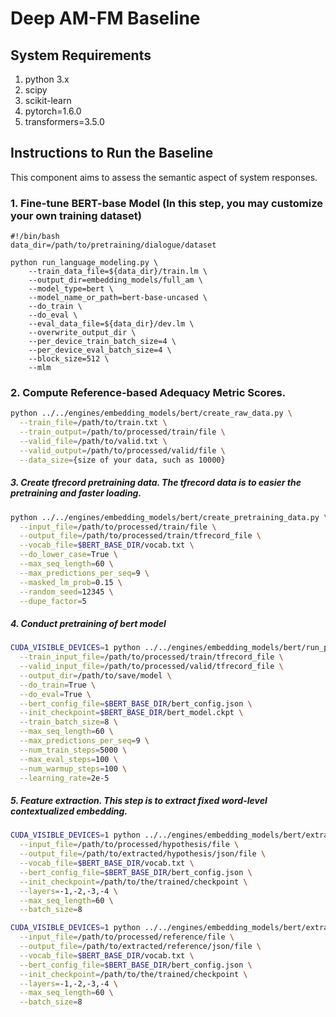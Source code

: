 # Deep AM-FM Baseline

## System Requirements

1. python 3.x
2. scipy
3. scikit-learn
4. pytorch=1.6.0
5. transformers=3.5.0

## Instructions to Run the Baseline

This component aims to assess the semantic aspect of system responses.

### 1. Fine-tune BERT-base Model (In this step, you may customize your own training dataset)
```
#!/bin/bash                                                                                                                                                                                                    
data_dir=/path/to/pretraining/dialogue/dataset

python run_language_modeling.py \
	--train_data_file=${data_dir}/train.lm \
	--output_dir=embedding_models/full_am \
	--model_type=bert \
	--model_name_or_path=bert-base-uncased \
	--do_train \
	--do_eval \
	--eval_data_file=${data_dir}/dev.lm \
	--overwrite_output_dir \
	--per_device_train_batch_size=4 \
	--per_device_eval_batch_size=4 \
	--block_size=512 \
	--mlm
```

### 2. Compute Reference-based Adequacy Metric Scores.
```bash
python ../../engines/embedding_models/bert/create_raw_data.py \
  --train_file=/path/to/train.txt \
  --train_output=/path/to/processed/train/file \
  --valid_file=/path/to/valid.txt \
  --valid_output=/path/to/processed/valid/file \
  --data_size={size of your data, such as 10000}
```

##### 3. Create tfrecord pretraining data. The tfrecord data is to easier the pretraining and faster loading. 
```bash
python ../../engines/embedding_models/bert/create_pretraining_data.py \
  --input_file=/path/to/processed/train/file \
  --output_file=/path/to/processed/train/tfrecord_file \
  --vocab_file=$BERT_BASE_DIR/vocab.txt \
  --do_lower_case=True \
  --max_seq_length=60 \
  --max_predictions_per_seq=9 \
  --masked_lm_prob=0.15 \
  --random_seed=12345 \
  --dupe_factor=5
```

##### 4. Conduct pretraining of bert model
```bash
CUDA_VISIBLE_DEVICES=1 python ../../engines/embedding_models/bert/run_pretraining.py \
  --train_input_file=/path/to/processed/train/tfrecord_file \
  --valid_input_file=/path/to/processed/valid/tfrecord_file \
  --output_dir=/path/to/save/model \
  --do_train=True \
  --do_eval=True \
  --bert_config_file=$BERT_BASE_DIR/bert_config.json \
  --init_checkpoint=$BERT_BASE_DIR/bert_model.ckpt \
  --train_batch_size=8 \
  --max_seq_length=60 \
  --max_predictions_per_seq=9 \
  --num_train_steps=5000 \
  --max_eval_steps=100 \
  --num_warmup_steps=100 \
  --learning_rate=2e-5
```

##### 5. Feature extraction. This step is to extract fixed word-level contextualized embedding.
```bash
CUDA_VISIBLE_DEVICES=1 python ../../engines/embedding_models/bert/extract_features.py \
  --input_file=/path/to/processed/hypothesis/file \
  --output_file=/path/to/extracted/hypothesis/json/file \
  --vocab_file=$BERT_BASE_DIR/vocab.txt \
  --bert_config_file=$BERT_BASE_DIR/bert_config.json \
  --init_checkpoint=/path/to/the/trained/checkpoint \
  --layers=-1,-2,-3,-4 \
  --max_seq_length=60 \
  --batch_size=8
```
```bash
CUDA_VISIBLE_DEVICES=1 python ../../engines/embedding_models/bert/extract_features.py \
  --input_file=/path/to/processed/reference/file \
  --output_file=/path/to/extracted/reference/json/file \
  --vocab_file=$BERT_BASE_DIR/vocab.txt \
  --bert_config_file=$BERT_BASE_DIR/bert_config.json \
  --init_checkpoint=/path/to/the/trained/checkpoint \
  --layers=-1,-2,-3,-4 \
  --max_seq_length=60 \
  --batch_size=8
```

